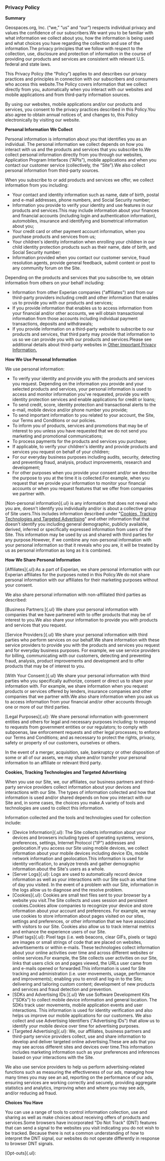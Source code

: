 ### Privacy Policy

**Summary**

Geospaces.org, Inc. (“we,” “us” and “our”) respects individual privacy and values the confidence of our subscribers.We want you to be familiar with what information we collect about you, how the information is being used and what choices you have regarding the collection and use of the information.The privacy principles that we follow with respect to the collection, use, disclosure and protection of information in the course of providing our products and services are consistent with relevant U.S. federal and state laws.


This Privacy Policy (the “Policy”) applies to and describes our privacy practices and principles in connection with our subscribers and consumers who access this website.The Policy covers information that we collect directly from you, automatically when you interact with our websites and mobile applications and from third-party information sources.

By using our websites, mobile applications and/or our products and services, you consent to the privacy practices described in this Policy.You also agree to obtain annual notices of, and changes to, this Policy electronically by visiting our website.

**Personal Information We Collect**

Personal information is information about you that identifies you as an individual. The personal information we collect depends on how you interact with us and the products and services that you subscribe to.We collect personal information directly from you through our websites, Application Program Interfaces (“APIs”), mobile applications and when you contact our customer service (collectively, the “Site”).We also collect personal information from third-party sources.


When you subscribe to or add products and services we offer, we collect information from you including:


-   Your contact and identity information such as name, date of birth,
    postal and e-mail addresses, phone numbers, and Social Security
    number;
-   Information you provide to verify your identity and use features in
    our products and services.This may include information about your
    finances and financial accounts (including login and authentication
    information), automobiles, insurance and identifying and biometrical
    information about you;
-   Your credit card or other payment account information, when you
    purchase products and services from us;
-   Your children's identity information when enrolling your children in
    our child identity protection products such as their name, date of
    birth, and Social Security number;
-   Information provided when you contact our customer service, fraud
    resolution agents, provide general feedback, submit content or post
    to any community forum on the Site.

Depending on the products and services that you subscribe to, we obtain
information from others on your behalf including:

-   Information from other Experian companies ("affiliates") and from
    our third-party providers including credit and other information
    that enables us to provide you with our products and services;
-   If you provide information that enables us to access information
    from your financial and/or other accounts, we will obtain
    transactional information from those accounts including individual
    payment transactions, deposits and withdrawals;
-   If you provide information on a third-party website to subscribe to
    our products and services, that third party may provide that
    information to us so we can provide you with our products and
    services.Please see additional details about third-party websites in
    [Other Important Privacy
    Information.](#Other%20Important%20Privacy%20Information)

**How We Use Personal Information**

We use personal information:

-   To verify your identity and provide you with the products and
    services you request. Depending on the information you provide and
    your selected products and services, your personal information is
    used to access and monitor information you've requested, provide you
    with identity protection services and enable applications for credit
    or loans;
-   To send credit, score, identity protection and transactional alerts
    to the e-mail, mobile device and/or phone number you provide;
-   To send important information to you related to your account, the
    Site, our Terms and Conditions or our policies.
-   To inform you of products, services and promotions that may be of
    interest to you unless you have requested that we do not send you
    marketing and promotional communications;
-   To process payments for the products and services you purchase;
-   If applicable, to verify your children's identity and provide
    products and services you request on behalf of your children;
-   For our everyday business purposes including audits, security,
    detecting and preventing fraud, analysis, product improvements,
    research and development;
-   For other purposes when you provide your consent and/or we describe
    the purpose to you at the time it is collected.For example, when you
    request that we provide your information to monitor your financial
    accounts or when you request features that we offer from companies
    we partner with.

[Non-personal information]{.ul} is any information that does not reveal
who you are, doesn't identify you individually and/or is about a
collective group of Site users.This includes information described under
"[Cookies, Tracking Technologies and Targeted Advertising](#Cookies)"
and other information that that doesn't identify you including general
demographic, publicly available, derived, inferred or specifically
expressed information from users of the Site. This information may be
used by us and shared with third parties for any purpose.However, if we
combine any non-personal information with your personal information so
that it reveals who you are, it will be treated by us as personal
information as long as it is combined.

**How We Share Personal Information**

[Affiliates]{.ul}:As a part of Experian, we share personal information
with our Experian affiliates for the purposes noted in this Policy.We do
not share personal information with our affiliates for their marketing
purposes without your consent.

We also share personal information with non-affiliated third parties as
described:

[Business Partners:]{.ul} We share your personal information with
companies that we have partnered with to offer products that may be of
interest to you.We also share your information to provide you with
products and services that you request.

[Service Providers:]{.ul} We share your personal information with third
parties who perform services on our behalf.We share information with
these service providers to provide you with the products and services
you request and for everyday business purposes. For example, we use
service providers for billing, communicating with our customers,
detecting and preventing fraud, analysis, product improvements and
development and to offer products that may be of interest to you.

[With Your Consent:]{.ul} We share your personal information with third
parties who you specifically authorize, consent or direct us to share
your information with. For example, we share information when you
request products or services offered by lenders, insurance companies and
other companies that we partner with.We also share information when you
ask us to access information from your financial and/or other accounts
through one or more of our third parties.

[Legal Purposes]{.ul}: We share personal information with government
entities and others for legal and necessary purposes including: to
respond to requests from government entities or our regulators; to
comply with subpoenas, law enforcement requests and other legal
processes; to enforce our Terms and Conditions; and as necessary to
protect the rights, privacy, safety or property of our customers,
ourselves or others.

In the event of a merger, acquisition, sale, bankruptcy or other
disposition of some or all of our assets, we may share and/or transfer
your personal information to an affiliate or relevant third party.

**Cookies, Tracking Technologies and Targeted Advertising**

When you use our Site, we, our affiliates, our business partners and
third-party service providers collect information about your devices and
interactions with our Site. The types of information collected and how
that information is used and/or shared depends on how you interact with
our Site and, in some cases, the choices you make.A variety of tools and
technologies are used to collect this information.

Information collected and the tools and technologies used for collection
include:

-   [Device Information]{.ul}: The Site collects information about your
    devices and browsers including types of operating systems, versions,
    preferences, settings, Internet Protocol ("IP") addresses and
    geolocation.If you access our Site using mobile devices, we collect
    information about your mobile devices including device IDs, mobile
    network information and geolocation.This information is used for
    identity verification, to analyze trends and gather demographic
    information about the Site's users as a whole.
-   [Server Logs]{.ul}: Logs are used to automatically record device
    information as well as your interactions with our Site such as what
    time of day you visited. In the event of a problem with our Site,
    information in the logs allow us to diagnose and the resolve
    problem.
-   [Cookies]{.ul}: Cookies are small text files sent to your browser by
    a website you visit.The Site collects and uses session and
    persistent cookies.Cookies allow companies to recognize your device
    and store information about your account and preferences. For
    example, we may use cookies to store information about pages visited
    on our sites, settings and preferences, or other information that we
    have associated with visitors to our Site. Cookies also allow us to
    track internal metrics and enhance the experience users of our Site.
-   [Pixel tags]{.ul}: Pixel tags (i.e. web beacons, clear GIFs, pixels
    or tags) are images or small strings of code that are placed on
    websites, advertisements or within e-mails. These technologies
    collect information about your online activities over time and
    across different websites or online services.For example, the Site
    collects user activities on our Site, links that users click on and
    pages viewed, the URLs user came from and e-mails opened or
    forwarded.This information is used for Site tracking and
    administration (i.e. user movements, usage, performance and
    improvements); enabling you to enroll and log-in to the Site;
    delivering and tailoring custom content; development of new products
    and services and fraud detection and prevention.
-   [SDKs and Advertising IDs:]{.ul} We use Software Development Kits
    (\"SDKs\") to collect mobile device information and general
    location. The SDKs track user movements, mobile application events
    and user interactions. This information is used for identity
    verification and also helps us improve our mobile applications for
    our customers. We also collect and use Advertising Identifiers
    (\"Advertising IDs\") that allow us to identify your mobile device
    over time for advertising purposes.
-   [Targeted Advertising]{.ul}: We, our affiliates, business partners
    and third-party service providers collect, use and share information
    to develop and deliver targeted online advertising.These are ads
    that you may see across different sites and devices over time.This
    information includes marketing information such as your preferences
    and inferences based on your interactions with the Site.

We also use service providers to help us perform advertising-related
functions such as measuring the effectiveness of our ads, managing how
many times you may see an ad, reporting on the performance of our ads,
ensuring services are working correctly and securely, providing
aggregate statistics and analytics, improving when and where you may see
ads, and/or reducing ad fraud.

**Choices You Have**

You can use a range of tools to control information collection, use and
sharing as well as make choices about receiving offers of products and
services.Some browsers have incorporated \"Do Not Track\" (DNT) features
that can send a signal to the websites you visit indicating you do not
wish to be tracked. Because there is not a common understanding of how
to interpret the DNT signal, our websites do not operate differently in
response to browser DNT signals.

[Opt-outs]{.ul}:
